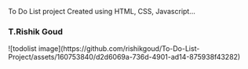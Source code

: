 To Do List project Created using HTML, CSS, Javascript...
<br>
<h3>T.Rishik Goud</h3>
![todolist image](https://github.com/rishikgoud/To-Do-List-Project/assets/160753840/d2d6069a-736d-4901-ad14-875938f43282)
